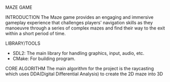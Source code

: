 MAZE GAME

INTRODUCTION
The Maze game provides an engaging and immersive gameplay experience that challenges players' navigation skills as they manoeuvre through a series of complex mazes and find their way to the exit within a short period of time.


LIBRARY/TOOLS
- SDL2: The main library for handling graphics, input, audio, etc.
- CMake: For building program.

CORE ALGORITHM
The main algorithm for the project is the  raycasting  which uses DDA(Digital Differential Analysis) to create the 2D maze into 3D

